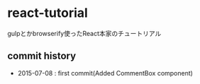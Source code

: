 # react-tutorial
gulpとかbrowserify使ったReact本家のチュートリアル

## commit history
- 2015-07-08 : first commit(Added CommentBox component)
